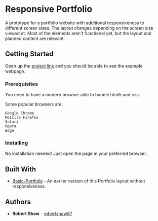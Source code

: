# Responsive Portfolio

A prototype for a portfolio website with additional responsiveness to different screen sizes. The layout changes depending on the screen size viewed at. Most of the elements aren't functional yet, but the layout and planned content are relevant.

## Getting Started

Open up the [project link](https://robertshaw87.github.io/Responsive-Portfolio/) and you should be able to see the example webpage.

### Prerequisites

You need to have a modern browser able to handle html5 and css. 

Some popular browsers are:
```
Google Chrome
Mozilla Firefox
Safari
Opera
Edge
```

### Installing

No installation needed! Just open the page in your preferred browser.

## Built With

* [Basic-Portfolio](https://github.com/robertshaw87/Basic-Portfolio) - An earlier version of this Portfolio layout without responsiveness.

## Authors

* **Robert Shaw** - [robertshaw87](https://github.com/robertshaw87)
